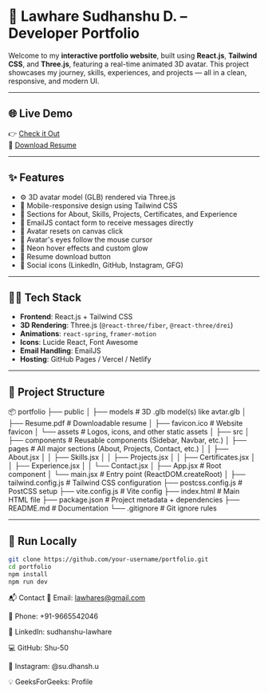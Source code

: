 # 🚀 Lawhare Sudhanshu D. – Developer Portfolio

Welcome to my **interactive portfolio website**, built using **React.js**, **Tailwind CSS**, and **Three.js**, featuring a real-time animated 3D avatar. This project showcases my journey, skills, experiences, and projects — all in a clean, responsive, and modern UI.

---

## 🌐 Live Demo

👉 [Check it Out](https://your-deployed-link.com)  
📄 [Download Resume](./public/Resume.pdf)

---

## ✨ Features

- ⚙️ 3D avatar model (GLB) rendered via Three.js
- 📱 Mobile-responsive design using Tailwind CSS
- 🎯 Sections for About, Skills, Projects, Certificates, and Experience
- 💌 EmailJS contact form to receive messages directly
- 🔄 Avatar resets on canvas click
- 👀 Avatar's eyes follow the mouse cursor
- 🌈 Neon hover effects and custom glow
- 📄 Resume download button
- 🔗 Social icons (LinkedIn, GitHub, Instagram, GFG)

---

## 🧑‍💻 Tech Stack

- **Frontend**: React.js + Tailwind CSS
- **3D Rendering**: Three.js (`@react-three/fiber`, `@react-three/drei`)
- **Animations**: `react-spring`, `framer-motion`
- **Icons**: Lucide React, Font Awesome
- **Email Handling**: EmailJS
- **Hosting**: GitHub Pages / Vercel / Netlify

---

## 📁 Project Structure

📦 portfolio
├── public
│   ├── models                 # 3D .glb model(s) like avtar.glb
│   ├── Resume.pdf             # Downloadable resume
│   ├── favicon.ico            # Website favicon
│   └── assets                 # Logos, icons, and other static assets
│
├── src
│   ├── components             # Reusable components (Sidebar, Navbar, etc.)
│   ├── pages                  # All major sections (About, Projects, Contact, etc.)
│   │   ├── About.jsx
│   │   ├── Skills.jsx
│   │   ├── Projects.jsx
│   │   ├── Certificates.jsx
│   │   ├── Experience.jsx
│   │   └── Contact.jsx
│   ├── App.jsx                # Root component
│   └── main.jsx               # Entry point (ReactDOM.createRoot)
│
├── tailwind.config.js         # Tailwind CSS configuration
├── postcss.config.js          # PostCSS setup
├── vite.config.js             # Vite config
├── index.html                 # Main HTML file
├── package.json               # Project metadata + dependencies
├── README.md                  # Documentation
└── .gitignore                 # Git ignore rules



---

## 🚀 Run Locally

```bash
git clone https://github.com/your-username/portfolio.git
cd portfolio
npm install
npm run dev

```
📬 Contact
📧 Email: lawhares@gmail.com

📱 Phone: +91-9665542046

🔗 LinkedIn: sudhanshu-lawhare

💻 GitHub: Shu-50

📸 Instagram: @su.dhansh.u

💡 GeeksForGeeks: Profile


